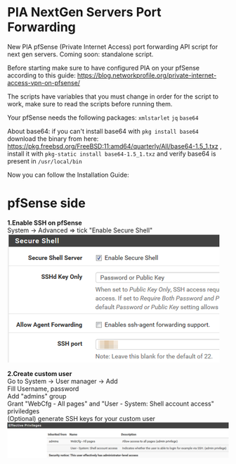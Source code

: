 # PIA NextGen Servers Port Forwarding
New PIA pfSense (Private Internet Access) port forwarding API script for next gen servers. Coming soon: standalone script.

Before starting make sure to have configured PIA on your pfSense according to this guide: https://blog.networkprofile.org/private-internet-access-vpn-on-pfsense/

The scripts have variables that you must change in order for the script to work, make sure to read the scripts before running them.

Your pfSense needs the following packages: `xmlstarlet` `jq` `base64`

About base64: if you can't install base64 with `pkg install base64` download the binary from here: https://pkg.freebsd.org/FreeBSD:11:amd64/quarterly/All/base64-1.5_1.txz , install it with `pkg-static install base64-1.5_1.txz` and verify base64 is present in `/usr/local/bin`

Now you can follow the Installation Guide:

# **pfSense side**

**1.Enable SSH on pfSense**</br>
System -> Advanced => tick "Enable Secure Shell"</br>
<img src="imgs/ssh.png">

**2.Create custom user**</br>
Go to System -> User manager -> Add</br>
Fill Username, password</br>
Add "admins" group</br>
Grant "WebCfg - All pages" and "User - System: Shell account access" priviledges</br>
(Optional) generate SSH keys for your custom user</br>
<img src="imgs/custom-user.png"></br>
